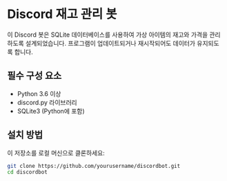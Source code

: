 # Discord 재고 관리 봇

이 Discord 봇은 SQLite 데이터베이스를 사용하여 가상 아이템의 재고와 가격을 관리하도록 설계되었습니다. 프로그램이 업데이트되거나 재시작되어도 데이터가 유지되도록 합니다.

## 필수 구성 요소

- Python 3.6 이상
- discord.py 라이브러리
- SQLite3 (Python에 포함)

## 설치 방법

이 저장소를 로컬 머신으로 클론하세요:

```bash
git clone https://github.com/yourusername/discordbot.git
cd discordbot

